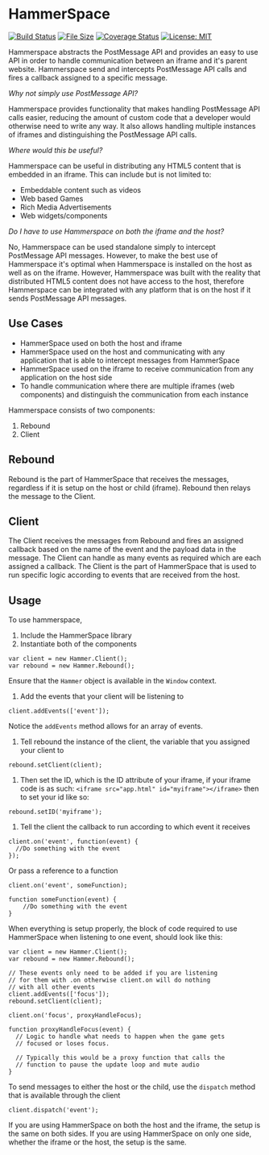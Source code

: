 # HammerSpace

[![Build Status](https://travis-ci.org/theREDspace/HammerSpace.svg?branch=master)](https://travis-ci.org/theREDspace/HammerSpace)
[![File Size](https://img.shields.io/github/size/theREDspace/HammerSpace/dist/hammerspace.min.js.svg)](https://raw.githubusercontent.com/theREDspace/HammerSpace/master/dist/hammerspace.min.js)
[![Coverage Status](https://coveralls.io/repos/github/theREDspace/HammerSpace/badge.svg)](https://coveralls.io/github/theREDspace/HammerSpace)
[![License: MIT](https://img.shields.io/badge/License-MIT-green.svg)](https://opensource.org/licenses/MIT)

Hammerspace abstracts the PostMessage API and provides an easy to use API in order to handle communication between an iframe and it's parent website. Hammerspace send and intercepts PostMessage API calls and fires a callback assigned to a specific message.

*Why not simply use PostMessage API?*

Hammerspace provides functionality that makes handling PostMessage API calls easier, reducing the amount of custom code that a developer would otherwise need to write any way. It also allows handling multiple instances of iframes and distinguishing the PostMessage API calls.

*Where would this be useful?*

Hammerspace can be useful in distributing any HTML5 content that is embedded in an iframe. This can include but is not limited to:

- Embeddable content such as videos
- Web based Games
- Rich Media Advertisements
- Web widgets/components

*Do I have to use Hammerspace on both the iframe and the host?*

No, Hammerspace can be used standalone simply to intercept PostMessage API messages. However, to make the best use of Hammerspace it's optimal when Hammerspace is installed on the host as well as on the iframe. However, Hammerspace was built with the reality that distributed HTML5 content does not have access to the host, therefore Hammerspace can be integrated with any platform that is on the host if it sends PostMessage API messages.

## Use Cases

- HammerSpace used on both the host and iframe
- HammerSpace used on the host and communicating with any application that is able to intercept messages from HammerSpace
- HammerSpace used on the iframe to receive communication from any application on the host side
- To handle communication where there are multiple iframes (web components) and distinguish the communication from each instance

Hammerspace consists of two components:
1) Rebound
2) Client

## Rebound

Rebound is the part of HammerSpace that receives the messages, regardless if it is setup on the host or child (iframe). Rebound then relays the
message to the Client.

## Client

The Client receives the messages from Rebound and fires an assigned callback based on the name of the event and the payload data in the message.
The Client can handle as many events as required which are each assigned a callback. The Client is the part of HammerSpace that is used to
run specific logic according to events that are received from the host.

## Usage

To use hammerspace,

1) Include the HammerSpace library
1) Instantiate both of the components
```
var client = new Hammer.Client();
var rebound = new Hammer.Rebound();
```

Ensure that the `Hammer` object is available in the `Window` context.

1) Add the events that your client will be listening to
```
client.addEvents(['event']);
```

Notice the `addEvents` method allows for an array of events.

1) Tell rebound the instance of the client, the variable that you assigned your client to
```
rebound.setClient(client);
```

1) Then set the ID, which is the ID attribute of your iframe, if your iframe code is as such: `<iframe src="app.html" id="myiframe"></iframe>`
then to set your id like so:

```
rebound.setID('myiframe');
```

1) Tell the client the callback to run according to which event it receives
```
client.on('event', function(event) {
  //Do something with the event
});
```

Or pass a reference to a function

```
client.on('event', someFunction);

function someFunction(event) {
	//Do something with the event
}
```

When everything is setup properly, the block of code required to use HammerSpace when listening to one event, should look like this:

```
var client = new Hammer.Client();
var rebound = new Hammer.Rebound();

// These events only need to be added if you are listening
// for them with .on otherwise client.on will do nothing
// with all other events
client.addEvents(['focus']);
rebound.setClient(client);

client.on('focus', proxyHandleFocus);

function proxyHandleFocus(event) {
  // Logic to handle what needs to happen when the game gets
  // focused or loses focus.

  // Typically this would be a proxy function that calls the
  // function to pause the update loop and mute audio
}

```

To send messages to either the host or the child, use the `dispatch` method that is available through the client

```
client.dispatch('event');
```

If you are using HammerSpace on both the host and the iframe, the setup is the same on both sides. If you are using HammerSpace on only one side, whether the iframe or the host, the setup is the same.
